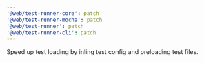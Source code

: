 ```yaml
---
'@web/test-runner-core': patch
'@web/test-runner-mocha': patch
'@web/test-runner': patch
'@web/test-runner-cli': patch
---
```


Speed up test loading by inling test config and preloading test files.
